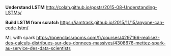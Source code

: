 **Understand LSTM**
http://colah.github.io/posts/2015-08-Understanding-LSTMs/

**Build LSTM from scratch**
https://iamtrask.github.io/2015/11/15/anyone-can-code-lstm/


ML with spark
https://openclassrooms.com/fr/courses/4297166-realisez-des-calculs-distribues-sur-des-donnees-massives/4308676-mettez-spark-au-service-des-data-scientists